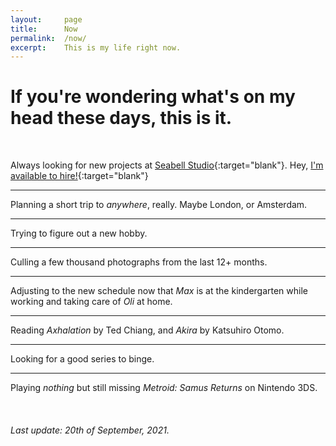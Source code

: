 ```yaml
---
layout:		page
title:		Now
permalink:	/now/
excerpt:	This is my life right now.
---
```



# If you're wondering what's on my head these days, this is it.

<br>

Always looking for new projects at [Seabell Studio](https://seabell.studio){:target="blank"}. Hey, [I'm available to hire!](mailto:fran@seabell.studio){:target="blank"}

---

Planning a short trip to *anywhere*, really. Maybe London, or Amsterdam.

---

Trying to figure out a new hobby.

---

Culling a few thousand photographs from the last 12+ months.

---

Adjusting to the new schedule now that *Max* is at the kindergarten while working and taking care of *Oli* at home.

---

Reading *Axhalation* by Ted Chiang, and *Akira* by Katsuhiro Otomo.

---

Looking for a good series to binge.

---

Playing *nothing* but still missing *Metroid: Samus Returns* on Nintendo 3DS.

<br>

###### Last update: 20th of September, 2021.
